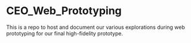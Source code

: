 # CEO_Web_Prototyping
This is a repo to host and document our various explorations during web prototyping for our final high-fidelity prototype.
